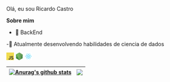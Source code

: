 Olá, eu sou Ricardo Castro

**Sobre mim**

- 💼 BackEnd

-🌱 Atualmente desenvolvendo habilidades de ciencia de dados

<code><img height="20" alt="javascript" src="https://raw.githubusercontent.com/github/explore/80688e429a7d4ef2fca1e82350fe8e3517d3494d/topics/javascript/javascript.png"></code>
<code><img height="20" alt="nodejs" src="https://raw.githubusercontent.com/github/explore/80688e429a7d4ef2fca1e82350fe8e3517d3494d/topics/nodejs/nodejs.png"></code>
<code><img height="20" alt="react" src="https://raw.githubusercontent.com/github/explore/80688e429a7d4ef2fca1e82350fe8e3517d3494d/topics/react/react.png"></code>
<!-- <code><img height="20" alt="graphql" src="https://raw.githubusercontent.com/github/explore/5c058a388828bb5fde0bcafd4bc867b5bb3f26f3/topics/graphql/graphql.png"></code> -->
<!-- <code><img height="20" alt="typescript" src="https://raw.githubusercontent.com/github/explore/80688e429a7d4ef2fca1e82350fe8e3517d3494d/topics/typescript/typescript.png"></code> -->


| <a href="https://github.com/ricardofdecastro/github-readme-stats"><img align="center" src="https://github-readme-stats.vercel.app/api?username=ricardofdecastro&show_icons=true&include_all_commits=true&theme=dark&hide_border=true" alt="Anurag's github stats" /></a> | <a href="https://github.com/ricardofdecastro/github-readme-stats"><img align="center" src="https://github-readme-stats.vercel.app/api/top-langs/?username=ricardofdecastro&layout=compact&theme=dark&hide_border=true" /></a> |
| ------------- | ------------- |
<!--
#### Top Repositories


<a href="https://github.com/ricardofdecastro/github-readme-stats">
  <img align="center" src="https://github-readme-stats.vercel.app/api/pin/?username=ricardofdecastro&repo=github-readme-stats&theme=dark" />
</a>
<a href="https://github.com/ricardofdecastro/ricardofdecastro.github.io">
  <img align="center" src="https://github-readme-stats.vercel.app/api/pin/?username=ricardofdecastro&repo=ricardofdecastro.github.io&theme=dark" />
</a>

<br />
<br />
